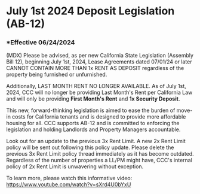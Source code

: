 # July 1st 2024 Deposit Legislation (AB-12)

### \*Effective 06/24/2024

(MDX)
Please be advised, as per new California State Legislation (Assembly Bill 12), beginning July 1st, 2024, Lease Agreements
dated 07/01/24 or later CANNOT CONTAIN MORE THAN 1x RENT AS DEPOSIT regardless of the property being furnished
or unfurnished.

Additionally, LAST MONTH RENT NO LONGER AVAILABLE. As of July 1st, 2024, CCC will no longer be providing Last Month's
Rent per California Law and will only be providing **First Month's Rent** and **1x Security Deposit**.

This new, forward-thinking legislation is aimed to ease the burden of move-in costs for California tenants and is designed to
provide more affordable housing for all. CCC supports AB-12 and is committed to enforcing the legislation and holding
Landlords and Property Managers accountable.

Look out for an update to the previous 3x Rent Limit. A new 2x Rent Limit policy will be sent out following this policy
update. Please delete the previous 3x Rent Limit policy thread immediately as it has become outdated. Regardless of the
number of properties a LL/PM might have, CCC's internal policy of 2x Rent Limit is unwavering without exception.

To learn more, please watch this informative video: https://www.youtube.com/watch?v=sXrd4U0bYxU

